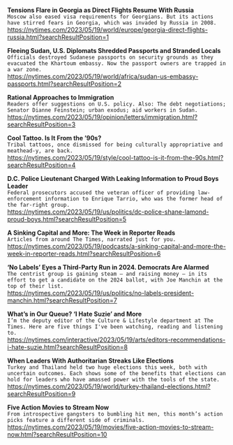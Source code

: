**Tensions Flare in Georgia as Direct Flights Resume With Russia**\
`Moscow also eased visa requirements for Georgians. But its actions have stirred fears in Georgia, which was invaded by Russia in 2008.`\
https://nytimes.com/2023/05/19/world/europe/georgia-direct-flights-russia.html?searchResultPosition=1

**Fleeing Sudan, U.S. Diplomats Shredded Passports and Stranded Locals**\
`Officials destroyed Sudanese passports on security grounds as they evacuated the Khartoum embassy. Now the passport owners are trapped in a war zone.`\
https://nytimes.com/2023/05/19/world/africa/sudan-us-embassy-passports.html?searchResultPosition=2

**Rational Approaches to Immigration**\
`Readers offer suggestions on U.S. policy. Also: The debt negotiations; Senator Dianne Feinstein; urban exodus; aid workers in Sudan.`\
https://nytimes.com/2023/05/19/opinion/letters/immigration.html?searchResultPosition=3

**Cool Tattoo. Is It From the ’90s?**\
`Tribal tattoos, once dismissed for being culturally appropriative and meathead-y, are back.`\
https://nytimes.com/2023/05/19/style/cool-tattoo-is-it-from-the-90s.html?searchResultPosition=4

**D.C. Police Lieutenant Charged With Leaking Information to Proud Boys Leader**\
`Federal prosecutors accused the veteran officer of providing law-enforcement information to Enrique Tarrio, who was the former head of the far-right group.`\
https://nytimes.com/2023/05/19/us/politics/dc-police-shane-lamond-proud-boys.html?searchResultPosition=5

**A Sinking Capital and More: The Week in Reporter Reads**\
`Articles from around The Times, narrated just for you.`\
https://nytimes.com/2023/05/19/podcasts/a-sinking-capital-and-more-the-week-in-reporter-reads.html?searchResultPosition=6

**‘No Labels’ Eyes a Third-Party Run in 2024. Democrats Are Alarmed**\
`The centrist group is gaining steam — and raising money — in its effort to get a candidate on the 2024 ballot, with Joe Manchin at the top of their list.`\
https://nytimes.com/2023/05/19/us/politics/no-labels-president-manchin.html?searchResultPosition=7

**What’s in Our Queue? ‘I Hate Suzie’ and More**\
`I’m the deputy editor of the Culture & Lifestyle department at The Times. Here are five things I've been watching, reading and listening to.`\
https://nytimes.com/interactive/2023/05/19/arts/editors-recommendations-i-hate-suzie.html?searchResultPosition=8

**When Leaders With Authoritarian Streaks Like Elections**\
`Turkey and Thailand held two huge elections this week, both with uncertain outcomes. Each shows some of the benefits that elections can hold for leaders who have amassed power with the tools of the state.`\
https://nytimes.com/2023/05/19/world/turkey-thailand-elections.html?searchResultPosition=9

**Five Action Movies to Stream Now**\
`From introspective gangsters to bumbling hit men, this month’s action picks feature a different side of criminals.`\
https://nytimes.com/2023/05/19/movies/five-action-movies-to-stream-now.html?searchResultPosition=10

